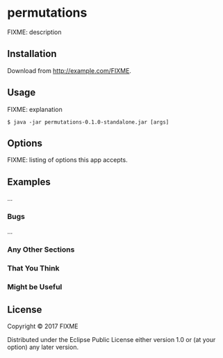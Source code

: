 # permutations

FIXME: description

## Installation

Download from http://example.com/FIXME.

## Usage

FIXME: explanation

    $ java -jar permutations-0.1.0-standalone.jar [args]

## Options

FIXME: listing of options this app accepts.

## Examples

...

### Bugs

...

### Any Other Sections
### That You Think
### Might be Useful

## License

Copyright © 2017 FIXME

Distributed under the Eclipse Public License either version 1.0 or (at
your option) any later version.
